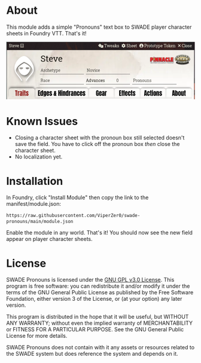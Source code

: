 # About
This module adds a simple "Pronouns" text box to SWADE player character sheets
in Foundry VTT. That's it!

![Image of SWADE Character Sheet with added pronoun box](./example.png)

# Known Issues
- Closing a character sheet with the pronoun box still selected doesn't save the
  field. You have to click off the pronoun box *then* close the character sheet.
- No localization yet.

# Installation

In Foundry, click "Install Module" then copy the link to the
manifest/module.json:

```
https://raw.githubusercontent.com/ViperZer0/swade-pronouns/main/module.json
```

Enable the module in any world. That's it! You should now see the new 
field appear on player character sheets.

# License 

SWADE Pronouns is licensed under the [GNU GPL v3.0 License](LICENSE).
This program is free software: you can redistribute it and/or modify
it under the terms of the GNU General Public License as published by
the Free Software Foundation, either version 3 of the License, 
or (at your option) any later version.

This program is distributed in the hope that it will be useful, 
but WITHOUT ANY WARRANTY; without even the implied warranty of 
MERCHANTABILITY or FITNESS FOR A PARTICULAR PURPOSE. 
See the GNU General Public License for more details.

SWADE Pronouns does not contain with it any assets or resources 
related to the SWADE system but does reference the system and
depends on it. 

